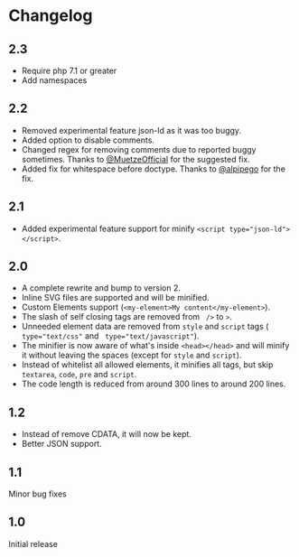 # Changelog

## 2.3 

- Require php 7.1 or greater
- Add namespaces

## 2.2

- Removed experimental feature json-ld as it was too buggy.
- Added option to disable comments.
- Changed regex for removing comments due to reported buggy sometimes. Thanks to [@MuetzeOfficial](https://github.com/MuetzeOfficial) for the suggested fix.
- Added fix for whitespace before doctype. Thanks to [@alpipego](https://github.com/alpipego) for the fix.

## 2.1

- Added experimental feature support for minify `<script type="json-ld"></script>`.

## 2.0

- A complete rewrite and bump to version 2.
- Inline SVG files are supported and will be minified.
- Custom Elements support (`<my-element>My content</my-element>`).
- The slash of self closing tags are removed from ` />` to `>`.
- Unneeded element data are removed from `style` and `script` tags (` type="text/css"` and ` type="text/javascript"`).
- The minifier is now aware of what's inside `<head></head>` and will minify it without leaving the spaces (except for `style` and `script`).
- Instead of whitelist all allowed elements, it minifies all tags, but skip `textarea`, `code`, `pre` and `script`.
- The code length is reduced from around 300 lines to around 200 lines.

## 1.2

- Instead of remove CDATA, it will now be kept.
- Better JSON support.

## 1.1

Minor bug fixes

## 1.0

Initial release